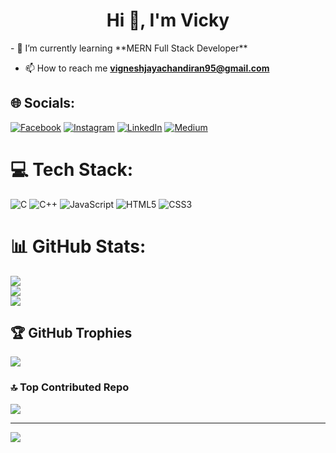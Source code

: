 <h1 align="center">Hi 👋, I'm Vicky</h1>
- 🌱 I’m currently learning **MERN Full Stack Developer**

- 📫 How to reach me **vigneshjayachandiran95@gmail.com**

## 🌐 Socials:
[![Facebook](https://img.shields.io/badge/Facebook-%231877F2.svg?logo=Facebook&logoColor=white)](https://facebook.com/vigneshjayachandran) [![Instagram](https://img.shields.io/badge/Instagram-%23E4405F.svg?logo=Instagram&logoColor=white)](https://instagram.com/vicky_ganeshaaa) [![LinkedIn](https://img.shields.io/badge/LinkedIn-%230077B5.svg?logo=linkedin&logoColor=white)](https://linkedin.com/in/vigneshJayachandiran) [![Medium](https://img.shields.io/badge/Medium-12100E?logo=medium&logoColor=white)](https://medium.com/@vignesh) 

# 💻 Tech Stack:
![C](https://img.shields.io/badge/c-%2300599C.svg?style=for-the-badge&logo=c&logoColor=white) ![C++](https://img.shields.io/badge/c++-%2300599C.svg?style=for-the-badge&logo=c%2B%2B&logoColor=white) ![JavaScript](https://img.shields.io/badge/javascript-%23323330.svg?style=for-the-badge&logo=javascript&logoColor=%23F7DF1E) ![HTML5](https://img.shields.io/badge/html5-%23E34F26.svg?style=for-the-badge&logo=html5&logoColor=white) ![CSS3](https://img.shields.io/badge/css3-%231572B6.svg?style=for-the-badge&logo=css3&logoColor=white)
# 📊 GitHub Stats:
![](https://github-readme-stats.vercel.app/api?username=restlessking&theme=radical&hide_border=false&include_all_commits=false&count_private=false)<br/>
![](https://github-readme-streak-stats.herokuapp.com/?user=restlessking&theme=radical&hide_border=false)<br/>
![](https://github-readme-stats.vercel.app/api/top-langs/?username=restlessking&theme=radical&hide_border=false&include_all_commits=false&count_private=false&layout=compact)

## 🏆 GitHub Trophies
![](https://github-profile-trophy.vercel.app/?username=restlessking&theme=chalk&no-frame=false&no-bg=true&margin-w=4)

### 🔝 Top Contributed Repo
![](https://github-contributor-stats.vercel.app/api?username=restlessking&limit=5&theme=onedark&combine_all_yearly_contributions=true)

---
[![](https://visitcount.itsvg.in/api?id=restlessking&icon=0&color=12)](https://visitcount.itsvg.in)

<!-- Proudly created with GPRM ( https://gprm.itsvg.in ) -->


